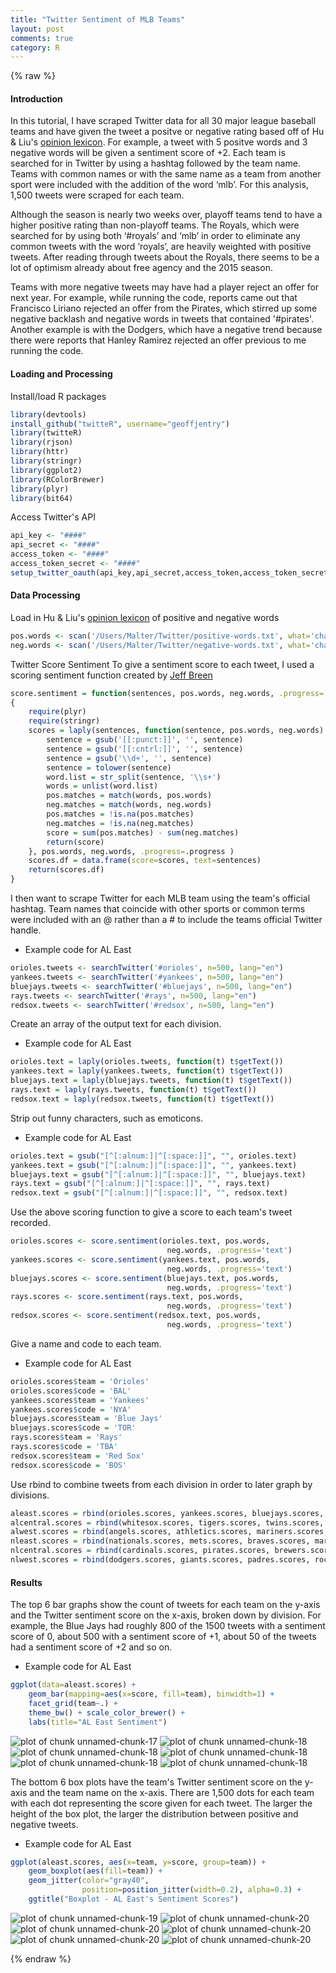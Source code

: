 ```yaml
---
title: "Twitter Sentiment of MLB Teams"
layout: post
comments: true
category: R
---
```


{% raw %}

#### Introduction ####
In this tutorial, I have scraped Twitter data for all 30 major league baseball teams and have given the tweet a positve or negative rating based off of Hu & Liu's [opinion lexicon](http://www.cs.uic.edu/~liub/FBS/sentiment-analysis.html).  For example, a tweet with 5 positve words and 3 negative words will be given a sentiment score of +2.  Each team is searched for in Twitter by using a hashtag followed by the team name. Teams with common names or with the same name as a team from another sport were included with the addition of the word ‘mlb’. For this analysis, 1,500 tweets were scraped for each team.

Although the season is nearly two weeks over, playoff teams tend to have a higher positive rating than non-playoff teams. The Royals, which were searched for by using both ‘#royals’ and ‘mlb’ in order to eliminate any common tweets with the word ‘royals’, are heavily weighted with positive tweets. After reading through tweets about the Royals, there seems to be a lot of optimism already about free agency and the 2015 season.

Teams with more negative tweets may have had a player reject an offer for next year. For example, while running the code, reports came out that Francisco Liriano rejected an offer from the Pirates, which stirred up some negative backlash and negative words in tweets that contained '#pirates'. Another example is with the Dodgers, which have a negative trend because there were reports that Hanley Ramirez rejected an offer previous to me running the code.

#### Loading and Processing ####
Install/load R packages

```r
library(devtools)
install_github("twitteR", username="geoffjentry")
library(twitteR)
library(rjson)
library(httr)
library(stringr)
library(ggplot2)
library(RColorBrewer)
library(plyr)
library(bit64)
```

Access Twitter's API

```r
api_key <- "####"
api_secret <- "####"
access_token <- "####"
access_token_secret <- "####"
setup_twitter_oauth(api_key,api_secret,access_token,access_token_secret)
```


#### Data Processing

Load in Hu & Liu's [opinion lexicon](http://www.cs.uic.edu/~liub/FBS/sentiment-analysis.html#lexicon) of positive and negative words

```r
pos.words <- scan('/Users/Malter/Twitter/positive-words.txt', what='character', comment.char=';')
neg.words <- scan('/Users/Malter/Twitter/negative-words.txt', what='character', comment.char=';')
```

Twitter Score Sentiment
To give a sentiment score to each tweet, I used a scoring sentiment function created by [Jeff Breen](https://github.com/jeffreybreen/twitter-sentiment-analysis-tutorial-201107)

```r
score.sentiment = function(sentences, pos.words, neg.words, .progress='none')
{
    require(plyr)
    require(stringr)
    scores = laply(sentences, function(sentence, pos.words, neg.words) {
        sentence = gsub('[[:punct:]]', '', sentence)
        sentence = gsub('[[:cntrl:]]', '', sentence)
        sentence = gsub('\\d+', '', sentence)
        sentence = tolower(sentence)
        word.list = str_split(sentence, '\\s+')
        words = unlist(word.list)
        pos.matches = match(words, pos.words)
        neg.matches = match(words, neg.words)
        pos.matches = !is.na(pos.matches)
        neg.matches = !is.na(neg.matches)
        score = sum(pos.matches) - sum(neg.matches)
        return(score)
    }, pos.words, neg.words, .progress=.progress )
    scores.df = data.frame(score=scores, text=sentences)
    return(scores.df)
}
```

I then want to scrape Twitter for each MLB team using the team's official hashtag.  Team names that coincide with other sports or common terms were included with an @ rather than a # to include the teams official Twitter handle.
- Example code for AL East

```r
orioles.tweets <- searchTwitter('#orioles', n=500, lang="en")
yankees.tweets <- searchTwitter('#yankees', n=500, lang="en")
bluejays.tweets <- searchTwitter('#bluejays', n=500, lang="en")
rays.tweets <- searchTwitter('#rays', n=500, lang="en")
redsox.tweets <- searchTwitter('#redsox', n=500, lang="en")
```


Create an array of the output text for each division.
- Example code for AL East

```r
orioles.text = laply(orioles.tweets, function(t) t$getText())
yankees.text = laply(yankees.tweets, function(t) t$getText())
bluejays.text = laply(bluejays.tweets, function(t) t$getText())
rays.text = laply(rays.tweets, function(t) t$getText())
redsox.text = laply(redsox.tweets, function(t) t$getText())
```


Strip out funny characters, such as emoticons.
- Example code for AL East

```r
orioles.text = gsub("[^[:alnum:]|^[:space:]]", "", orioles.text)
yankees.text = gsub("[^[:alnum:]|^[:space:]]", "", yankees.text)
bluejays.text = gsub("[^[:alnum:]|^[:space:]]", "", bluejays.text)
rays.text = gsub("[^[:alnum:]|^[:space:]]", "", rays.text)
redsox.text = gsub("[^[:alnum:]|^[:space:]]", "", redsox.text)
```


Use the above scoring function to give a score to each team's tweet recorded.

```r
orioles.scores <- score.sentiment(orioles.text, pos.words, 
                                   neg.words, .progress='text')
yankees.scores <- score.sentiment(yankees.text, pos.words, 
                                   neg.words, .progress='text')
bluejays.scores <- score.sentiment(bluejays.text, pos.words, 
                                   neg.words, .progress='text')
rays.scores <- score.sentiment(rays.text, pos.words, 
                                   neg.words, .progress='text')
redsox.scores <- score.sentiment(redsox.text, pos.words, 
                                   neg.words, .progress='text')
```


Give a name and code to each team.
- Example code for AL East

```r
orioles.scores$team = 'Orioles'
orioles.scores$code = 'BAL'
yankees.scores$team = 'Yankees'
yankees.scores$code = 'NYA'
bluejays.scores$team = 'Blue Jays'
bluejays.scores$code = 'TOR'
rays.scores$team = 'Rays'
rays.scores$code = 'TBA'
redsox.scores$team = 'Red Sox'
redsox.scores$code = 'BOS'
```


Use rbind to combine tweets from each division in order to later graph by divisions.

```r
aleast.scores = rbind(orioles.scores, yankees.scores, bluejays.scores, rays.scores, redsox.scores)
alcentral.scores = rbind(whitesox.scores, tigers.scores, twins.scores, royals.scores, indians.scores)
alwest.scores = rbind(angels.scores, athletics.scores, mariners.scores, astros.scores, rangers.scores)
nleast.scores = rbind(nationals.scores, mets.scores, braves.scores, marlins.scores, phillies.scores)
nlcentral.scores = rbind(cardinals.scores, pirates.scores, brewers.scores, reds.scores, cubs.scores)
nlwest.scores = rbind(dodgers.scores, giants.scores, padres.scores, rockies.scores, diamondbacks.scores)
```

#### Results

The top 6 bar graphs show the count of tweets for each team on the y-axis and the Twitter sentiment score on the x-axis, broken down by division. For example, the Blue Jays had roughly 800 of the 1500 tweets with a sentiment score of 0, about 500 with a sentiment score of +1, about 50 of the tweets had a sentiment score of +2 and so on.

- Example code for AL East <br>

```r
ggplot(data=aleast.scores) +
    geom_bar(mapping=aes(x=score, fill=team), binwidth=1) + 
    facet_grid(team~.) +
    theme_bw() + scale_color_brewer() +
    labs(title="AL East Sentiment")
```

![plot of chunk unnamed-chunk-17](/figure/2014-11-09-MLBTwitterSentiment/unnamed-chunk-17-1.png) 
![plot of chunk unnamed-chunk-18](/figure/2014-11-09-MLBTwitterSentiment/unnamed-chunk-18-1.png) ![plot of chunk unnamed-chunk-18](/figure/2014-11-09-MLBTwitterSentiment/unnamed-chunk-18-2.png) ![plot of chunk unnamed-chunk-18](/figure/2014-11-09-MLBTwitterSentiment/unnamed-chunk-18-3.png) ![plot of chunk unnamed-chunk-18](/figure/2014-11-09-MLBTwitterSentiment/unnamed-chunk-18-4.png) ![plot of chunk unnamed-chunk-18](/figure/2014-11-09-MLBTwitterSentiment/unnamed-chunk-18-5.png) 

The bottom 6 box plots have the team's Twitter sentiment score on the y-axis and the team name on the x-axis. There are 1,500 dots for each team with each dot representing the score given for each tweet. The larger the height of the box plot, the larger the distribution between positive and negative tweets. 

- Example code for AL East <br>


```r
ggplot(aleast.scores, aes(x=team, y=score, group=team)) +
    geom_boxplot(aes(fill=team)) +
    geom_jitter(color="gray40",
                position=position_jitter(width=0.2), alpha=0.3) +
    ggtitle("Boxplot - AL East's Sentiment Scores")
```

![plot of chunk unnamed-chunk-19](/figure/2014-11-09-MLBTwitterSentiment/unnamed-chunk-19-1.png) 
![plot of chunk unnamed-chunk-20](/figure/2014-11-09-MLBTwitterSentiment/unnamed-chunk-20-1.png) ![plot of chunk unnamed-chunk-20](/figure/2014-11-09-MLBTwitterSentiment/unnamed-chunk-20-2.png) ![plot of chunk unnamed-chunk-20](/figure/2014-11-09-MLBTwitterSentiment/unnamed-chunk-20-3.png) ![plot of chunk unnamed-chunk-20](/figure/2014-11-09-MLBTwitterSentiment/unnamed-chunk-20-4.png) ![plot of chunk unnamed-chunk-20](/figure/2014-11-09-MLBTwitterSentiment/unnamed-chunk-20-5.png) 


{% endraw %}